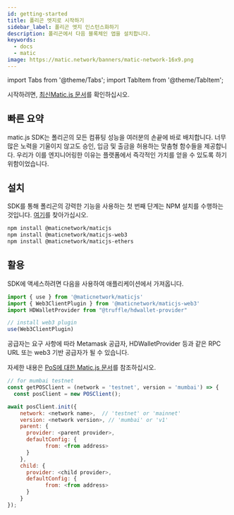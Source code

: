 ```yaml
---
id: getting-started
title: 폴리곤 엣지로 시작하기
sidebar_label: 폴리곤 엣지 인스턴스화하기
description: 폴리곤에서 다음 블록체인 앱을 설치합니다.
keywords:
  - docs
  - matic
image: https://matic.network/banners/matic-network-16x9.png
---
```


import Tabs from '@theme/Tabs';
import TabItem from '@theme/TabItem';

시작하려면, [최신Matic.js 문서](/docs/develop/ethereum-polygon/matic-js/get-started)를 확인하십시오.

## 빠른 요약

matic.js SDK는 폴리곤의 모든 컴퓨팅 성능을 여러분의 손끝에 바로 배치합니다. 너무 많은 노력을 기울이지 않고도 승인, 입금 및 출금을 허용하는 맞춤형 함수들을 제공합니다. 우리가 이를 엔지니어링한 이유는 플랫폼에서 즉각적인 가치를 얻을 수 있도록 하기 위함이었습니다.

## 설치
SDK를 통해 폴리곤의 강력한 기능을 사용하는 첫 번째 단계는 NPM 설치를 수행하는 것입니다. [여기](https://www.npmjs.com/package/@maticnetwork/maticjs)를 찾아가십시오.

```bash
npm install @maticnetwork/maticjs
npm install @maticnetwork/maticjs-web3
npm install @maticnetwork/maticjs-ethers
```

## 활용
SDK에 액세스하려면 다음을 사용하여 애플리케이션에서 가져옵니다.
```js
import { use } from '@maticnetwork/maticjs'
import { Web3ClientPlugin } from '@maticnetwork/maticjs-web3'
import HDWalletProvider from "@truffle/hdwallet-provider"

// install web3 plugin
use(Web3ClientPlugin)
```

공급자는 요구 사항에 따라 Metamask 공급자, HDWalletProvider 등과 같은 RPC URL 또는 web3 기반 공급자가 될 수 있습니다.

자세한 내용은  [PoS에 대한 Matic.js 문서](https://maticnetwork.github.io/matic.js/docs/pos/)를 참조하십시오.

```js
// for mumbai testnet
const getPOSClient = (network = 'testnet', version = 'mumbai') => {
  const posClient = new POSClient();

await posClient.init({
    network: <network name>,  // 'testnet' or 'mainnet'
    version: <network version>, // 'mumbai' or 'v1'
    parent: {
      provider: <parent provider>,
      defaultConfig: {
            from: <from address>
      }
    },
    child: {
      provider: <child provider>,
      defaultConfig: {
            from: <from address>
      }
    }
});
```
